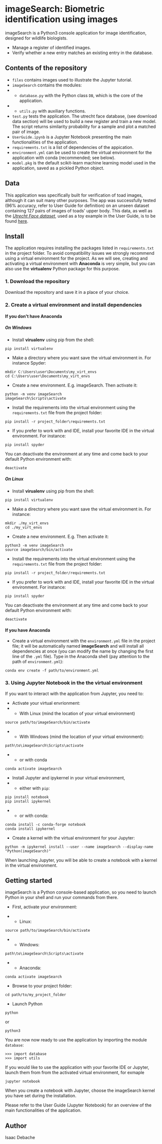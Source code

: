 # imageSearch: Biometric identification using images 

imageSearch is a Python3 console application for image identification, designed for wildlife biologists. 

* Manage a register of identified images.
* Verify whether a new entry matches an existing entry in the database.

## Contents of the repository

* `files` contains images used to illustrate the Jupyter tutorial. 
* `imageSearch` contains the modules:
* *  `database.py` with the Python class `DB`, which is the core of the application.
* *  `utils.py` with auxiliary functions. 
* `test.py` tests the application. The utrecht face database, (see download data section) will be used to build a new register and train a new model. The script returns similarity probability for a sample and plot a matched pair of image.
* `UserGuide.ipynb` is a Jupyter Notebook presenting the main functionalities of the application. 
* `requirements.txt` is a list of dependencies of the appication.
* `environment.yml` can be used to create the virtual environment for the application with conda (recommended; see below).
* `model.pkg` is the default scikit-learn machine learning model used in the application, saved as a pickled Python object. 

## Data
This application was specifically built for verification of toad images, although it can suit many other purposes. The app was successfully tested (96% accuracy, refer to User Guide for definition) on an unseen dataset containing 127 pairs of images of toads' upper body. This data, as well as the [*Utrecht Face dataset*](http://pics.stir.ac.uk/2D_face_sets.htm), used as a toy example in the User Guide, is to be found [here](https://drive.google.com/drive/folders/1r_1X1777maJ8mBIArpi4eLQaTuLOjmH-?usp=sharing). 

## Install

The application requires installing the packages listed in `requirements.txt` in the project folder. To avoid compatibility issues
we strongly recommend using a virtual environment for the project. As we will see, creating and activating a virtual environment with **Anaconda** is very simple, but you can also 
use the **virtualenv** Python package for this purpose. 

### 1. Download the repository

Download the repository and save it in a place of your choice.

### 2. Create a virtual environment and install dependencies
#### If you don't have Anaconda
##### On Windows
* Install **virualenv** using pip from the shell:
```
pip install virtualenv
```
* Make a directory where you want save the virtual environment in. For instance Spyder:
```
mkdir C:\Users\user\Documents\my_virt_envs
cd C:\Users\user\Documents\my_virt_envs
```
* Create a new environment. E.g. imageSearch. Then activate it:
```
python -m venv imageSearch
imageSearch\Scripts\activate
```
* Install the requirements into the virtual environment using the `requirements.txt` file from the project folder:
```
pip install -r project_folder\requirements.txt 
```
* If you prefer to work with and IDE, install your favorite IDE in the virtual environment. For instance:
```
pip install spyder
```

You can deactivate the environment at any time and come back to your default Python environment with:
```
deactivate
```

##### On Linux
* Install **virualenv** using pip from the shell:
```
pip install virtualenv
```
* Make a directory where you want save the virtual environment in. For instance:
```
mkdir ./my_virt_envs
cd ./my_virt_envs
```
* Create a new environment. E.g. Then activate it:
```
python3 -m venv imageSearch
source imageSearch/bin/activate
```
* Install the requirements into the virtual environment using the `requirements.txt` file from the project folder:
```
pip install -r project_folder/requirements.txt 
```
* If you prefer to work with and IDE, install your favorite IDE in the virtual environment. For instance:
```
pip install spyder
```

You can deactivate the environment at any time and come back to your default Python environment with:
```
deactivate
```
#### If you have Anaconda

* Create a virtual environment with the `environment.yml` file in the project file; it will be automatically named **imageSearch** and will 
install all dependencies  at once (you can modify the name by changing the first line of the `.yml` file).
Type in the Anaconda shell (pay attention to the path of `environment.yml`): 
```
conda env create -f path/to/environment.yml
```
### 3. Using Jupyter Notebook in the the virtual environment
If you want to interact with the application from Jupyter, you need to:

* Activate your virtual envrionment:
* * With Linux (mind the location of your virtual environment)
```
source path/to/imageSearch/bin/activate
```
* * With Windows (mind the location of your virtual environment):
```
path\to\imageSearch\Scripts\activate
```
* * or with conda
```
conda activate imageSearch
```
* Install Jupyter and ipykernel in your virtual environment,
* * either with `pip`: 
 ```
 pip install notebook
 pip install ipykernel
 ```
* * or with conda:
 ```
 conda install -c conda-forge notebook
 conda install ipykernel
 ```
* Create a kernel with the virtual environment for your Jupyter:
```
python -m ipykernel install --user --name imageSearch --display-name "Python(imageSearch)"
```

When launching Jupyter, you will be able to create a notebook with a kernel in the virtual environment.

## Getting started
imageSearch is a Python console-based application, so you need to launch Python in your shell 
and run your commands from there.

* First, activate your environment:

* * Linux: 
```
source path/to/imageSearch/bin/activate
```
* * Windows:
```
path\to\imageSearch\Scripts\activate
```
* *  Anaconda:
```
conda activate imageSearch
```
* Browse to your project folder:
```
cd path/to/my_project_folder
```
* Launch Python
```
python
```
or 
```
python3
```

You are now now ready to use the application by importing the module `database`:
```
>>> import database
>>> import utils
```
If you would like to use the application with your favorite IDE or Jupyter, launch them from from the activated
virtual environment, for exmaple
```
jupyter notebook
```

When you create a notebook with Jupyter, choose the imageSearch kernel you have set during the installation. 

Please refer to the User Guide (Jupyter Notebook) for an overview of the main functionalities of the application. 




## Author
Isaac Debache



